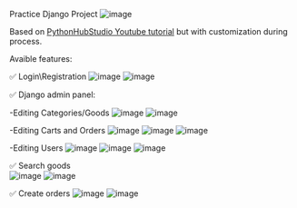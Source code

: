 Practice Django Project
![image](https://github.com/user-attachments/assets/be41cced-76ae-4e4e-878e-01b656cc0c3a)

Based on [PythonHubStudio Youtube tutorial](https://www.youtube.com/watch?v=w-ITLbRfhnA&ab_channel=PythonHubStudio) but with customization during process.

Avaible features:

✅ Login\Registration
![image](https://github.com/user-attachments/assets/20b42745-cc7d-4635-bb79-923a426c2a58)
![image](https://github.com/user-attachments/assets/71ac54b2-272e-4176-8849-869b32ae3714)

	
✅ Django admin panel:

  -Editing Categories/Goods
![image](https://github.com/user-attachments/assets/341815fc-b796-4154-9e8b-dccc6dea349f)
![image](https://github.com/user-attachments/assets/87f09bb1-e628-4fd9-816e-78e1302db36c)

  -Editing Carts and Orders
![image](https://github.com/user-attachments/assets/56613f1d-7fe6-41f1-af2d-22b40d146013)
![image](https://github.com/user-attachments/assets/5ebf98f9-7943-4b88-9851-4cbddc786341)
![image](https://github.com/user-attachments/assets/e01deba2-1744-41d3-8139-13e25b64ddd7)

  -Editing Users
![image](https://github.com/user-attachments/assets/0101de61-65c3-4ec8-bc24-4c1fec59c3a8)
![image](https://github.com/user-attachments/assets/03bacc5d-07f2-48db-8e61-1645c0ee3199)
![image](https://github.com/user-attachments/assets/e8cf2ea7-a3c6-4134-99ab-a13b9d64b1be)


✅ Search goods	
![image](https://github.com/user-attachments/assets/2456dcf2-1cc0-4513-b42c-b7a8311f5337)
![image](https://github.com/user-attachments/assets/bb7fed94-8811-4408-918b-a31c661e59a5)



✅ Create orders
![image](https://github.com/user-attachments/assets/3e38d622-f37c-4a43-b4ed-62e8a5c1e2cf)
![image](https://github.com/user-attachments/assets/596c376e-ec65-4692-aec8-135e5615a347)
